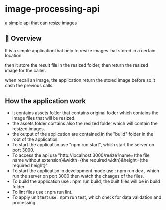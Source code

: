 # image-processing-api
a simple api that can resize images
## 📖 Overview

It is a simple application that help to resize images that stored in a certain location.

then it store the result file in the resized folder, then return the resized image for the caller.

when recall an image, the application return the stored image before so it cash the previous calls.

## How the application work

- it contains assets folder that contains original folder which contains the image files that will be resized.
- the assets folder contains also the resized folder which will contain the resized images.
- the output of the application are contained in the "build" folder in the root of the application.
- To start the application use "npm run start", which start the server on port 3000.
- To access the api use "http://localhost:3000/resize?name={the file name without extension}&width={the required width}&height={the required height}".
- To start the application in development mode use : npm run dev , which run the server on port 3000 then watch the changes of the files.
- To build the application use : npm run build, the built files will be in build folder.
- To lint files use : npm run lint.
- To apply unit test use : npm run test, which check for data validation and processing.
